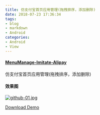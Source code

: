 ```yaml
---
title: 仿支付宝首页应用管理(拖拽排序，添加删除)
date: 2018-07-23 17:36:34
tags:
- blog
- markdown
- Android 
categories:
- Android
- View 
---
```


####  [MenuManage-Imitate-Alipay](https://github.com/zhangmiaocc/MenuManage-Imitate-Alipay)
仿支付宝首页应用管理(拖拽排序，添加删除)

#### 效果图

[![github-01.jpg](https://github.com/zhangmiaocc/MenuManage-Imitate-Alipay/raw/master/screenshort/screenshort1.gif)](https://github.com/zhangmiaocc/MenuManage-Imitate-Alipay/blob/master/screenshort/screenshort1.gif)

[Download Demo](https://github.com/zhangmiaocc/MenuManage-Imitate-Alipay/blob/master/apk/app-debug.apk)

<!--more-->